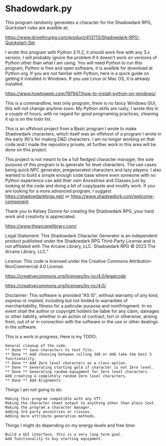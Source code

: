 # Shadowdark.py
This program randomly generates a character for the Shadowdark RPG, Quickstart rules are availble at;

https://www.drivethrurpg.com/product/413713/Shadowdark-RPG-Quickstart-Set

I wrote this program with Python 3.11.2, it should work fine with any 3.x version, I will probably ignore the problem if it doesn't work on versions of Python other than what I am using. You will need Python to run this program, Python is free and open software, it is availble for download at Python.org. If you are not familar with Python, here is a quick guide on getting it installed in Windows. If you use Linux or Mac OS, it is already installed.

https://www.howtogeek.com/197947/how-to-install-python-on-windows/

This is a commandline, text only program, there is no fancy Windows GUI, this will not change anytime soon. My Python skills are rusty, I wrote this in a couple of hours, with no regard for good progrraming practices, cleaning it up is on the todo list.

This is an offshoot project from a Basic program I wrote to make Shadowdark characters, which itself was an offshoot of a program I wrote in the early 90's for making D&D characters. I am no longer working on that code and I made the repository private, all further work in this area will be done on this project.

This project is not meant to be a full fledged character manager, the sole purpose of this program is to generate 1st level characters. The use cases being quick NPC generator, pregenerated characters and lazy players. I also wanted to build a simple enough code base where even someone with no Python experience can add thier own Ancestries and Classes just by looking at the code and doing a bit of copy/paste and modify work. If you are looking for a more advanced program, I suggest https://shadowdarklings.net/ or https://www.shadowdork.com/welcome-component.

Thank you to Kelsey Dionne for creating the Shadowdark RPG, your hard work and creativity is appreciated.

https://www.thearcanelibrary.com/

Legal Statement: This Shadowdark Character Generator is an independent product published under the Shadowdark RPG Third-Party License and is not affiliated with The Arcane Library, LLC. Shadowdark RPG © 2023 The Arcane Library, LLC."

License: This code is licensed under the Creative Commons Attribution-NonCommercial 4.0 License.

https://creativecommons.org/licenses/by-nc/4.0/legalcode

https://creativecommons.org/licenses/by-nc/4.0/


Disclaimer: This software is provided "AS IS", without warranty of any kind, express or implied, including but not limited to warranties of merchantability, fitness for a paticular purpose and nonifringment. In no event shall the author or copyright holders be liable for any claim, damages or other liability, whether in an action of contract, tort or otherwise, arising from, out of or in connection with the software or the use or other dealings in the software.

This is a work in progress, Here is my TODO;

    General cleanup of the code.
    ** Done ** Save characters to text file.
    ** Done ** Add choosing between rolling 3d6 or 4d6 take the best 3 functionality.
    ** Done ** Add Zero level characters as a class option.
    ** Done ** Generating starting gold if character is not Zero level.
    ** Done ** Generating random equipment for Zero level characters.
    Add creating 4 completely random Zero level characters.
    ** Done ** Add Alignments
    
Things I am not going to do:

    Making this program compatible with any VTT.
    Making the character sheet output to anything other than plain text.
    Making the program a character manager.
    Adding 3rd party ancestries or classes.
    Adding more attribute generation methods.

Things I might do depending on my energy levels and free time:

    Build a GUI interface, this is a very long term goal.
    Add functionality to buy starting equipment.
